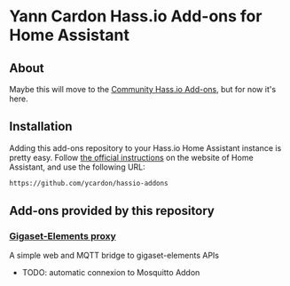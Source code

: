 # Yann Cardon Hass.io Add-ons for Home Assistant

## About

Maybe this will move to the [Community Hass.io Add-ons](https://github.com/hassio-addons/repository), but for now it's here.

## Installation

Adding this add-ons repository to your Hass.io Home Assistant instance is
pretty easy. Follow [the official instructions](https://www.home-assistant.io/hassio/installing_third_party_addons/) on the
website of Home Assistant, and use the following URL:

```txt
https://github.com/ycardon/hassio-addons
```

## Add-ons provided by this repository

### [Gigaset-Elements proxy](https://github.com/ycardon/gigaset-elements-proxy)

A simple web and MQTT bridge to gigaset-elements APIs
- TODO: automatic connexion to Mosquitto Addon